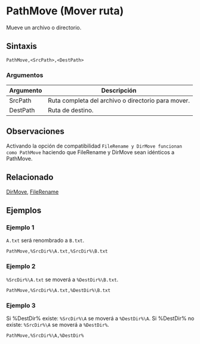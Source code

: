 # PathMove (Mover ruta)

Mueve un archivo o directorio.

## Sintaxis

```pebakery
PathMove,<SrcPath>,<DestPath>
```

### Argumentos

| Argumento | Descripción |
| --- | --- |
| SrcPath | Ruta completa del archivo o directorio para mover. |
| DestPath | Ruta de destino. |

## Observaciones

Activando la opción de compatibilidad `FileRename y DirMove funcionan como PathMove` haciendo que FileRename y DirMove sean idénticos a PathMove.

## Relacionado

[DirMove](./DirMove.md), [FileRename](./FileRename.md)

## Ejemplos

### Ejemplo 1

`A.txt` será renombrado a `B.txt`.

```pebakery
PathMove,%SrcDir%\A.txt,%SrcDir%\B.txt
```

### Ejemplo 2

`%SrcDir%\A.txt` se moverá a `%DestDir%\B.txt`.

```pebakery
PathMove,%SrcDir%\A.txt,%DestDir%\B.txt
```

### Ejemplo 3

Si %DestDir% existe: `%SrcDir%\A` se moverá a `%DestDir%\A`.
Si %DestDir% no existe: `%SrcDir%\A` se moverá a `%DestDir%`.

```pebakery
PathMove,%SrcDir%\A,%DestDir%
```
